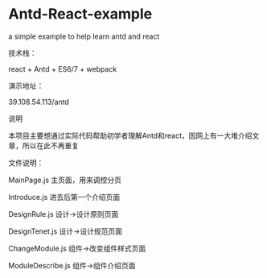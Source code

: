 # Antd-React-example
a simple example to help learn antd and react

技术栈：

react + Antd + ES6/7 + webpack 

演示地址：

39.108.54.113/antd

说明

本项目主要想通过实际代码帮助初学者理解Antd和react，因网上有一大堆介绍文章，所以在此不再重复

文件说明：

MainPage.js  主页面，用来调控分页

Introduce.js 进去后第一个介绍页面

DesignRule.js 设计->设计原则页面

DesignTenet.js 设计->设计规范页面

ChangeModule.js 组件->改变组件样式页面

ModuleDescribe.js 组件->组件介绍页面
